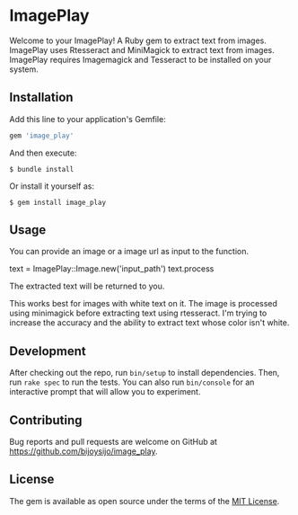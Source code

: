 # ImagePlay

Welcome to your ImagePlay! A Ruby gem to extract text from images. ImagePlay uses Rtesseract and MiniMagick to extract text from images. ImagePlay requires Imagemagick and Tesseract to be installed on your system.

## Installation

Add this line to your application's Gemfile:

```ruby
gem 'image_play'
```

And then execute:

    $ bundle install

Or install it yourself as:

    $ gem install image_play

## Usage

You can provide an image or a image url as input to the function.

text = ImagePlay::Image.new('input_path')
text.process

The extracted text will be returned to you.

This works best for images with white text on it. The image is processed using minimagick before extracting text using rtesseract. I'm trying to increase the accuracy and the ability to extract text whose color isn't white.

## Development

After checking out the repo, run `bin/setup` to install dependencies. Then, run `rake spec` to run the tests. You can also run `bin/console` for an interactive prompt that will allow you to experiment.

## Contributing

Bug reports and pull requests are welcome on GitHub at https://github.com/bijoysijo/image_play.


## License

The gem is available as open source under the terms of the [MIT License](https://opensource.org/licenses/MIT).
